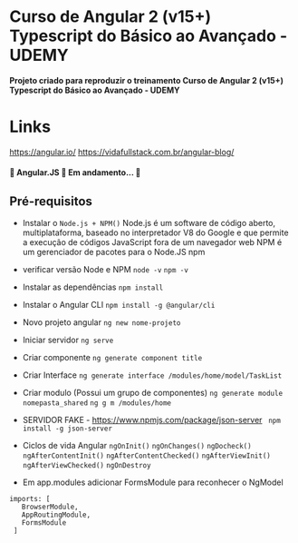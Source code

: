 # Curso de Angular 2 (v15+) Typescript do Básico ao Avançado - UDEMY

**Projeto criado para reproduzir o treinamento  Curso de Angular 2 (v15+) Typescript do Básico ao Avançado - UDEMY**

# Links
<https://angular.io/>
<https://vidafullstack.com.br/angular-blog/>

<h4 align="left">
 🚧  Angular.JS 🚀 Em andamento... 🚧
</h4>

## Pré-requisitos

- Instalar o `Node.js + NPM()`
Node.js é um software de código aberto, multiplataforma, baseado no interpretador V8 do Google e que permite a execução de códigos JavaScript fora de um navegador web
NPM é um gerenciador de pacotes para o Node.JS npm

- verificar versão Node e NPM
```node -v```
```npm -v```



- Instalar as dependências
```npm install```

- Instalar o Angular CLI
```npm install -g @angular/cli```

- Novo projeto angular
```ng new nome-projeto```

- Iniciar servidor
```ng serve```

- Criar componente
```ng generate component title```

- Criar Interface
```ng generate interface /modules/home/model/TaskList ```


- Criar modulo (Possui um grupo de componentes)
```ng generate module nomepasta_shared```
``` ng g m /modules/home ```

- SERVIDOR FAKE - https://www.npmjs.com/package/json-server
``` npm install -g json-server```

- Ciclos de vida Angular
```ngOnInit()```
```ngOnChanges()```
```ngDocheck()```
```ngAfterContentInit()```
```ngAfterContentChecked()```
```ngAfterViewInit()```
```ngAfterViewChecked()```
```ngOnDestroy```

- Em app.modules adicionar FormsModule para reconhecer o NgModel

 ```
 imports: [
    BrowserModule,
    AppRoutingModule,
    FormsModule
  ]
  ```

